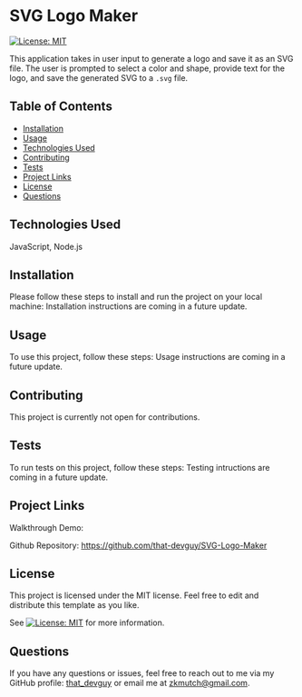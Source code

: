 # SVG Logo Maker
[![License: MIT](https://img.shields.io/badge/License-MIT-yellow.svg)](https://opensource.org/licenses/MIT)
  
This application takes in user input to generate a logo and save it as an SVG file. The user is prompted to select a color and shape, provide text for the logo, and save the generated SVG to a `.svg` file.
  
  
## Table of Contents

- [Installation](#installation)
- [Usage](#usage)
- [Technologies Used](#technologies-used)
- [Contributing](#contributing)
- [Tests](#tests)
- [Project Links](#project-links)
- [License](#license)
- [Questions](#questions)

## Technologies Used

JavaScript, Node.js

## Installation

Please follow these steps to install and run the project on your local machine:
Installation instructions are coming in a future update.
  
## Usage
  
To use this project, follow these steps:
Usage instructions are coming in a future update.

## Contributing

This project is currently not open for contributions.

## Tests

To run tests on this project, follow these steps:
Testing intructions are coming in a future update.
  
## Project Links
  
Walkthrough Demo:

Github Repository: https://github.com/that-devguy/SVG-Logo-Maker

## License

This project is licensed under the MIT license. Feel free to edit and distribute this template as you like.

See [![License: MIT](https://img.shields.io/badge/License-MIT-yellow.svg)](https://opensource.org/licenses/MIT) for more information.

## Questions

If you have any questions or issues, feel free to reach out to me via my GitHub profile: [that_devguy](https://github.com/that_devguy) or email me at zkmutch@gmail.com.